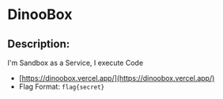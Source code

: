 # DinooBox

## Description: 
I'm Sandbox as a Service, I execute Code

- [https://dinoobox.vercel.app/](https://dinoobox.vercel.app/)
- Flag Format: `flag{secret}`